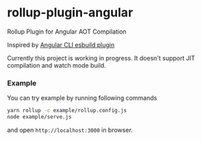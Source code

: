 # rollup-plugin-angular
Rollup Plugin for Angular AOT Compilation

Inspired by [Angular CLI esbuild plugin](https://github.com/angular/angular-cli/blob/main/packages/angular_devkit/build_angular/src/builders/browser-esbuild/compiler-plugin.ts)

Currently this project is working in progress. It doesn't support JIT compilation and watch mode build.

### Example

You can try example by running following commands

```bash
yarn rollup -c example/rollup.config.js
node example/serve.js
```

and open `http://localhost:3000` in browser.